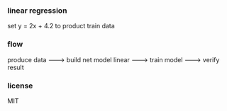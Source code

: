 ### linear regression
set y = 2x + 4.2 to product train data

### flow
produce data ---> build net model linear ---> train model ---> verify result

### license
MIT
